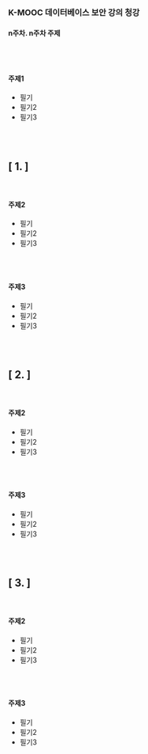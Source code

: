 ### K-MOOC 데이터베이스 보안 강의 청강
#### n주차. n주차 주제

<br>
<br>


#### 주제1
* 필기
* 필기2
* 필기3


<br>
<br>

## [ 1.  ]

<br>

#### 주제2
* 필기
* 필기2
* 필기3


<br>
<br>


#### 주제3
* 필기
* 필기2
* 필기3


<br>
<br>

## [ 2.  ]

<br>

#### 주제2
* 필기
* 필기2
* 필기3


<br>
<br>


#### 주제3
* 필기
* 필기2
* 필기3


<br>
<br>

## [ 3.  ]

<br>

#### 주제2
* 필기
* 필기2
* 필기3


<br>
<br>


#### 주제3
* 필기
* 필기2
* 필기3


<br>
<br>
















